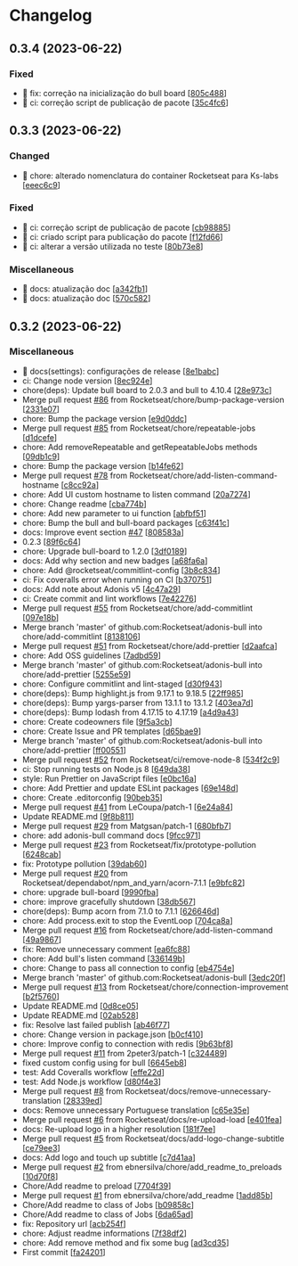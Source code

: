 # Changelog

<a name="0.3.4"></a>
## 0.3.4 (2023-06-22)

### Fixed

- 🐛 fix: correção na inicialização do bull board [[805c488](https://github.com/ks-labs/adonis-bull/commit/805c488b2ed8e5dbf7a81c3b088a54dc0741c467)]
- 💚 ci: correção script de publicação de pacote [[35c4fc6](https://github.com/ks-labs/adonis-bull/commit/35c4fc67691945756680467f1c9eb806516f6ff6)]


<a name="0.3.3"></a>
## 0.3.3 (2023-06-22)

### Changed

- 🚚 chore: alterado nomenclatura do container Rocketseat para Ks-labs [[eeec6c9](https://github.com/ks-labs/adonis-bull/commit/eeec6c9b864caa4190b1991e841ffe3bf4339079)]

### Fixed

- 💚 ci: correção script de publicação de pacote [[cb98885](https://github.com/ks-labs/adonis-bull/commit/cb98885a967b807c0d1b5cea1f10163b8f9d698e)]
- 💚 ci: criado script para publicação do pacote [[f12fd66](https://github.com/ks-labs/adonis-bull/commit/f12fd66bccb092ed75b491b4f83718e0c7677537)]
- 💚 ci: alterar a versão utilizada no teste [[80b73e8](https://github.com/ks-labs/adonis-bull/commit/80b73e8ec9f8c7a0439e9f5115bee6e0eb985cd8)]

### Miscellaneous

- 📝 docs: atualização doc [[a342fb1](https://github.com/ks-labs/adonis-bull/commit/a342fb1ed586002f1e8f671d45075182a6c92c94)]
- 📝 docs: atualização doc [[570c582](https://github.com/ks-labs/adonis-bull/commit/570c582a5f27c1718514c5e7de49cb44ae8ea5af)]


<a name="0.3.2"></a>
## 0.3.2 (2023-06-22)

### Miscellaneous

- 📝 docs(settings): configurações de release [[8e1babc](https://github.com/ks-labs/adonis-bull/commit/8e1babcb9d7d33434940003054820febe1c2b783)]
-  ci: Change node version [[8ec924e](https://github.com/ks-labs/adonis-bull/commit/8ec924ea2dd33ebc23eac661bcdc2cac3ead9f6d)]
-  chore(deps): Update bull board to 2.0.3 and bull to 4.10.4 [[28e973c](https://github.com/ks-labs/adonis-bull/commit/28e973c3a1b288beb3c572743c04f85139b77c5f)]
-  Merge pull request [#86](https://github.com/ks-labs/adonis-bull/issues/86) from Rocketseat/chore/bump-package-version [[2331e07](https://github.com/ks-labs/adonis-bull/commit/2331e07a3869b37176f955e1422a2346a8e73c62)]
-  chore: Bump the package version [[e9d0ddc](https://github.com/ks-labs/adonis-bull/commit/e9d0ddc66551012529784b35d67a4576f085bec5)]
-  Merge pull request [#85](https://github.com/ks-labs/adonis-bull/issues/85) from Rocketseat/chore/repeatable-jobs [[d1dcefe](https://github.com/ks-labs/adonis-bull/commit/d1dcefe88ab1514368f04d046c441abc16c0b3cd)]
-  chore: Add removeRepeatable and getRepeatableJobs methods [[09db1c9](https://github.com/ks-labs/adonis-bull/commit/09db1c9c40d467445746478a374d5a2656a0d56b)]
-  chore: Bump the package version [[b14fe62](https://github.com/ks-labs/adonis-bull/commit/b14fe6207ff9f4320bf76f57766994edd46516cb)]
-  Merge pull request [#78](https://github.com/ks-labs/adonis-bull/issues/78) from Rocketseat/chore/add-listen-command-hostname [[c8cc92a](https://github.com/ks-labs/adonis-bull/commit/c8cc92aa4a5d68ef26e12701b2d0a3f2ab829de7)]
-  chore: Add UI custom hostname to listen command [[20a7274](https://github.com/ks-labs/adonis-bull/commit/20a7274112f4f8ae4c06cfc083ba3183f24aa412)]
-  chore: Change readme [[cba774b](https://github.com/ks-labs/adonis-bull/commit/cba774bd422d908fd91fe4d28d240cf445c9be4d)]
-  chore: Add new parameter to ui function [[abfbf51](https://github.com/ks-labs/adonis-bull/commit/abfbf51ec70664737f20daa4fb451c635bb37e71)]
-  chore: Bump the bull and bull-board packages [[c63f41c](https://github.com/ks-labs/adonis-bull/commit/c63f41c0d4bfa07bb65a79d414e0b0b05bf72615)]
-  docs: Improve event section [#47](https://github.com/ks-labs/adonis-bull/issues/47) [[808583a](https://github.com/ks-labs/adonis-bull/commit/808583ad06c4f91dc32ab6faabaa84ed06b74048)]
-  0.2.3 [[89f6c64](https://github.com/ks-labs/adonis-bull/commit/89f6c647661dbd49a22ce17f1fbd4937dd82cf8a)]
-  chore: Upgrade bull-board to 1.2.0 [[3df0189](https://github.com/ks-labs/adonis-bull/commit/3df018994701434c581295d3af277175d792c7ea)]
-  docs: Add why section and new badges [[a68fa6a](https://github.com/ks-labs/adonis-bull/commit/a68fa6a4ad8ff993822008a05df78d54a49d1000)]
-  chore: Add @rocketseat/commitlint-config [[3b8c834](https://github.com/ks-labs/adonis-bull/commit/3b8c8348ee4fb3685480fbccc920e07c2131ddda)]
-  ci: Fix coveralls error when running on CI [[b370751](https://github.com/ks-labs/adonis-bull/commit/b37075187be324371a41eee01a4ae93503c12077)]
-  docs: Add note about Adonis v5 [[4c47a29](https://github.com/ks-labs/adonis-bull/commit/4c47a29bac4862caa0109aca8bf2662fbb7c469e)]
-  ci: Create commit and lint workflows [[7e42276](https://github.com/ks-labs/adonis-bull/commit/7e4227686ce1ae05277c5bdf192398774dda3b14)]
-  Merge pull request [#55](https://github.com/ks-labs/adonis-bull/issues/55) from Rocketseat/chore/add-commitlint [[097e18b](https://github.com/ks-labs/adonis-bull/commit/097e18bfe3e313113daa7130f9c3866a92edd987)]
-  Merge branch &#x27;master&#x27; of github.com:Rocketseat/adonis-bull into chore/add-commitlint [[8138106](https://github.com/ks-labs/adonis-bull/commit/8138106642ef93b86bd0b03871eb187a5c176c55)]
-  Merge pull request [#51](https://github.com/ks-labs/adonis-bull/issues/51) from Rocketseat/chore/add-prettier [[d2aafca](https://github.com/ks-labs/adonis-bull/commit/d2aafcaee7b8496b57c9959e382c2f5562670bd7)]
-  chore: Add OSS guidelines [[7adbd59](https://github.com/ks-labs/adonis-bull/commit/7adbd59434981e5c431b553b4b5b028920e8cc70)]
-  Merge branch &#x27;master&#x27; of github.com:Rocketseat/adonis-bull into chore/add-prettier [[5255e59](https://github.com/ks-labs/adonis-bull/commit/5255e59e6ff3c937b7bcba8f5e7e77fb87830564)]
-  chore: Configure commitlint and lint-staged [[d30f943](https://github.com/ks-labs/adonis-bull/commit/d30f943b1a97534be3cd3fc66eee612a00c2b99a)]
-  chore(deps): Bump highlight.js from 9.17.1 to 9.18.5 [[22ff985](https://github.com/ks-labs/adonis-bull/commit/22ff98519b709d3d69837a332bafffcd2287643e)]
-  chore(deps): Bump yargs-parser from 13.1.1 to 13.1.2 [[403ea7d](https://github.com/ks-labs/adonis-bull/commit/403ea7d68d2746c31a9bd7156be3f7e945933745)]
-  chore(deps): Bump lodash from 4.17.15 to 4.17.19 [[a4d9a43](https://github.com/ks-labs/adonis-bull/commit/a4d9a439e9cb8bf587e9cfd14a2505d9f774d934)]
-  chore: Create codeowners file [[9f5a3cb](https://github.com/ks-labs/adonis-bull/commit/9f5a3cb91839f82e7f111c383a05b85bf7b27554)]
-  chore: Create Issue and PR templates [[d65bae9](https://github.com/ks-labs/adonis-bull/commit/d65bae9cc8a071713a05426fc73f1e22859fc6de)]
-  Merge branch &#x27;master&#x27; of github.com:Rocketseat/adonis-bull into chore/add-prettier [[ff00551](https://github.com/ks-labs/adonis-bull/commit/ff0055196ad16c3e710b8fa8256ace45a5709189)]
-  Merge pull request [#52](https://github.com/ks-labs/adonis-bull/issues/52) from Rocketseat/ci/remove-node-8 [[534f2c9](https://github.com/ks-labs/adonis-bull/commit/534f2c9c5294dee6001e7c5c0898264bfd02b6c8)]
-  ci: Stop running tests on Node.js 8 [[649da38](https://github.com/ks-labs/adonis-bull/commit/649da3802d481ded8a30372340b2109ec948176d)]
-  style: Run Prettier on JavaScript files [[e0bc16a](https://github.com/ks-labs/adonis-bull/commit/e0bc16afe58ad8f0705098509c7dcf7bb4bc42f6)]
-  chore: Add Prettier and update ESLint packages [[69e148d](https://github.com/ks-labs/adonis-bull/commit/69e148d84335bd2e8ad02c961ab6e55ceca671e7)]
-  chore: Create .editorconfig [[90beb35](https://github.com/ks-labs/adonis-bull/commit/90beb3555ebc098bca359f632e0baf5d8d757028)]
-  Merge pull request [#41](https://github.com/ks-labs/adonis-bull/issues/41) from LeCoupa/patch-1 [[6e24a84](https://github.com/ks-labs/adonis-bull/commit/6e24a84b993dae45828e6c22bfcaef4b1084033f)]
-  Update README.md [[9f8b811](https://github.com/ks-labs/adonis-bull/commit/9f8b811345228389e355c4756a53cdcc9e4ebe56)]
-  Merge pull request [#29](https://github.com/ks-labs/adonis-bull/issues/29) from Matgsan/patch-1 [[680bfb7](https://github.com/ks-labs/adonis-bull/commit/680bfb7a4a5b5b2a4eadf34d74777bc6585c4391)]
-  chore: add adonis-bull command docs [[9fcc971](https://github.com/ks-labs/adonis-bull/commit/9fcc9716489c60d367986645cff95b629a596860)]
-  Merge pull request [#23](https://github.com/ks-labs/adonis-bull/issues/23) from Rocketseat/fix/prototype-pollution [[6248cab](https://github.com/ks-labs/adonis-bull/commit/6248cab5ec7ae92d39c1b8f02418530a4b35dfea)]
-  fix: Prototype pollution [[39dab60](https://github.com/ks-labs/adonis-bull/commit/39dab60d02d808eebf010b931e589659c30a61a8)]
-  Merge pull request [#20](https://github.com/ks-labs/adonis-bull/issues/20) from Rocketseat/dependabot/npm_and_yarn/acorn-7.1.1 [[e9bfc82](https://github.com/ks-labs/adonis-bull/commit/e9bfc82bd962a57ac7381f4652b6fe1e5ce9f0bb)]
-  chore: upgrade bull-board [[9990fba](https://github.com/ks-labs/adonis-bull/commit/9990fba97f1450bfbd8ff706167aceafc0acbc7b)]
-  chore: improve gracefully shutdown [[38db567](https://github.com/ks-labs/adonis-bull/commit/38db567f0ed30816fd75d054bd076ddfbe56547d)]
-  chore(deps): Bump acorn from 7.1.0 to 7.1.1 [[626646d](https://github.com/ks-labs/adonis-bull/commit/626646d0a9d1a13b6c59183eb160eb0ab071a7bd)]
-  chore: Add process.exit to stop the EventLoop [[704ca8a](https://github.com/ks-labs/adonis-bull/commit/704ca8a77c7a284f4fd1461840ae6cde89b0e04a)]
-  Merge pull request [#16](https://github.com/ks-labs/adonis-bull/issues/16) from Rocketseat/chore/add-listen-command [[49a9867](https://github.com/ks-labs/adonis-bull/commit/49a986721a1f973058044741438b7708aaa47398)]
-  fix: Remove unnecessary comment [[ea6fc88](https://github.com/ks-labs/adonis-bull/commit/ea6fc88292981be6c52f55c5c4053c121a7f8d6e)]
-  chore: Add bull&#x27;s listen command [[336149b](https://github.com/ks-labs/adonis-bull/commit/336149b3d1e536b241912b05210fa896df31fd87)]
-  chore: Change to pass all connection to config [[eb4754e](https://github.com/ks-labs/adonis-bull/commit/eb4754e0cb37b024d1102bb08dfeba6c370c3864)]
-  Merge branch &#x27;master&#x27; of github.com:Rocketseat/adonis-bull [[3edc20f](https://github.com/ks-labs/adonis-bull/commit/3edc20f30e4c060d3610ddb61964ee05fc9f6385)]
-  Merge pull request [#13](https://github.com/ks-labs/adonis-bull/issues/13) from Rocketseat/chore/connection-improvement [[b2f5760](https://github.com/ks-labs/adonis-bull/commit/b2f5760db2231bb0e11645e45f4a68ccba1a70a5)]
-  Update README.md [[0d8ce05](https://github.com/ks-labs/adonis-bull/commit/0d8ce059622e12ada4d5062f08a0a2033811837b)]
-  Update README.md [[02ab528](https://github.com/ks-labs/adonis-bull/commit/02ab528ee49441667ff9972c7b95567d7bc7d51e)]
-  fix: Resolve last failed publish [[ab46f77](https://github.com/ks-labs/adonis-bull/commit/ab46f774e0e44577ff25ca17a0c848c73392815a)]
-  chore: Change version in package.json [[b0cf410](https://github.com/ks-labs/adonis-bull/commit/b0cf4102da8be7168c9a83fcb3e6a00f5ec11a76)]
-  chore: Improve config to connection with redis [[9b63bf8](https://github.com/ks-labs/adonis-bull/commit/9b63bf8167446023b4657b242a966bd73b3a4fd6)]
-  Merge pull request [#11](https://github.com/ks-labs/adonis-bull/issues/11) from 2peter3/patch-1 [[c324489](https://github.com/ks-labs/adonis-bull/commit/c3244896df7ed54632c7e3351df1b99513d1bce0)]
-  fixed custom config using for bull [[6645eb8](https://github.com/ks-labs/adonis-bull/commit/6645eb8569a9ff7f47448219b00fbddac6c95757)]
-  test: Add Coveralls workflow [[effe22d](https://github.com/ks-labs/adonis-bull/commit/effe22d6248ff963fc7c1ce41c759e0b36177345)]
-  test: Add Node.js workflow [[d80f4e3](https://github.com/ks-labs/adonis-bull/commit/d80f4e3d5915552bf5626c0f74a1563a9ea2147c)]
-  Merge pull request [#8](https://github.com/ks-labs/adonis-bull/issues/8) from Rocketseat/docs/remove-unnecessary-translation [[28339ed](https://github.com/ks-labs/adonis-bull/commit/28339edc0e0febafc0e4e8783264895c6667e872)]
-  docs: Remove unnecessary Portuguese translation [[c65e35e](https://github.com/ks-labs/adonis-bull/commit/c65e35e50d141ff395a21ac117aeb982c68fe28c)]
-  Merge pull request [#6](https://github.com/ks-labs/adonis-bull/issues/6) from Rocketseat/docs/re-upload-load [[e401fea](https://github.com/ks-labs/adonis-bull/commit/e401fead9bd97ef3effe23b0620fb783847cc64d)]
-  docs: Re-upload logo in a higher resolution [[181f7ee](https://github.com/ks-labs/adonis-bull/commit/181f7ee4c7fad7a8d7d81892518ccce06f5811de)]
-  Merge pull request [#5](https://github.com/ks-labs/adonis-bull/issues/5) from Rocketseat/docs/add-logo-change-subtitle [[ce79ee3](https://github.com/ks-labs/adonis-bull/commit/ce79ee3938efecf1ecf23c98c514e0b1dbc0f08d)]
-  docs: Add logo and touch up subtitle [[c7d41aa](https://github.com/ks-labs/adonis-bull/commit/c7d41aa97e3653ff23f2a289b0ba8eb353ca181c)]
-  Merge pull request [#2](https://github.com/ks-labs/adonis-bull/issues/2) from ebnersilva/chore/add_readme_to_preloads [[10d70f8](https://github.com/ks-labs/adonis-bull/commit/10d70f8ee229144c3e67defa689d369e4f4485e2)]
-  Chore/Add readme to preload [[7704f39](https://github.com/ks-labs/adonis-bull/commit/7704f39d89555c67e4b8bf16e32467464318eaf2)]
-  Merge pull request [#1](https://github.com/ks-labs/adonis-bull/issues/1) from ebnersilva/chore/add_readme [[1add85b](https://github.com/ks-labs/adonis-bull/commit/1add85babe385af57d3df8f3515a3a6145b3d460)]
-  Chore/Add readme to class of Jobs [[b09858c](https://github.com/ks-labs/adonis-bull/commit/b09858c0a44e51b5801d6a669df816aac1b167de)]
-  Chore/Add readme to class of Jobs [[6da65ad](https://github.com/ks-labs/adonis-bull/commit/6da65ad3fd45376a059ea39f46f7c0789719e309)]
-  fix: Repository url [[acb254f](https://github.com/ks-labs/adonis-bull/commit/acb254fb5739e37765da2bf53cd58a45c9dadee4)]
-  chore: Adjust readme informations [[7f38df2](https://github.com/ks-labs/adonis-bull/commit/7f38df2194316a955f8718d0a3ef82e14f0d40d6)]
-  chore: Add remove method and fix some bug [[ad3cd35](https://github.com/ks-labs/adonis-bull/commit/ad3cd35d61a3d8c0c7d7492710db998e9c6c0129)]
-  First commit [[fa24201](https://github.com/ks-labs/adonis-bull/commit/fa242010b2b91417f24c04774478aad6f0580645)]


